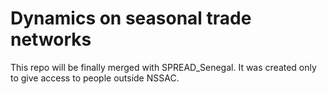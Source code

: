 # Dynamics on seasonal trade networks
This repo will be finally merged with SPREAD_Senegal. It was created only
to give access to people outside NSSAC.
